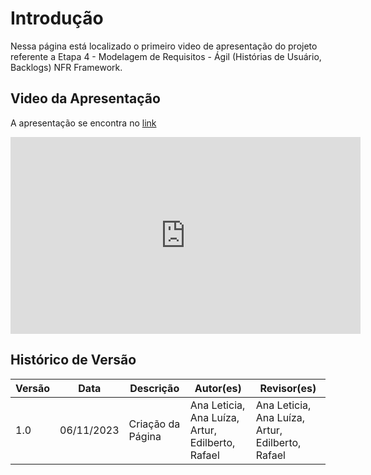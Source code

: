 # Introdução

Nessa página está localizado o primeiro video de apresentação do projeto referente a Etapa 4 - Modelagem de Requisitos - Ágil (Histórias de Usuário, Backlogs) NFR Framework.


## Video da Apresentação

A apresentação se encontra no [link](https://youtu.be/bO_olUVVuWY)

<iframe width="560" height="315" src="https://www.youtube.com/embed/bO_olUVVuWY?si=aFY4oqyNJDfECC1o" title="YouTube video player" frameborder="0" allow="accelerometer; autoplay; clipboard-write; encrypted-media; gyroscope; picture-in-picture; web-share" allowfullscreen></iframe>

## Histórico de Versão

| Versão | Data       | Descrição          | Autor(es) | Revisor(es) |
| ------- | ---------- | -------------------- | --------- | ----------- |
| 1.0     | 06/11/2023 | Criação da Página | Ana Leticia, Ana Luíza, Artur, Edilberto, Rafael     | Ana Leticia, Ana Luíza, Artur, Edilberto, Rafael       |